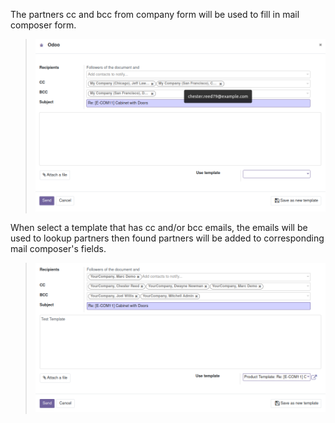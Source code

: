 The partners cc and bcc from company form will be used to fill in mail
composer form.

> ![image3](../static/img/mail_compose_message_default_cc_bcc.png)

When select a template that has cc and/or bcc emails, the emails will be
used to lookup partners then found partners will be added to
corresponding mail composer's fields.

> ![image4](../static/img/mail_compose_message_template_cc_bcc.png)
